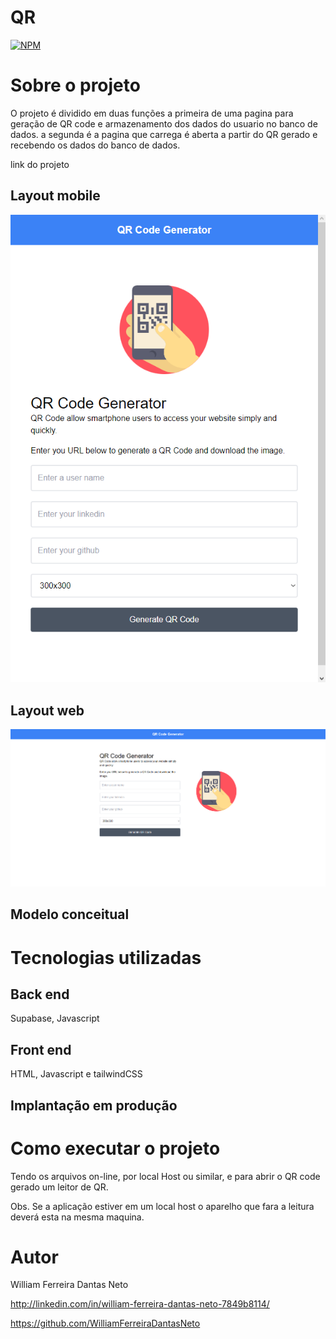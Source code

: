 # QR
[![NPM](https://img.shields.io/npm/l/react)](https://github.com/Prisccca/modelo-README/blob/main/LICENCE)

# Sobre o projeto

O projeto é dividido em duas funções a primeira de uma pagina para geração de QR code e armazenamento dos dados do usuario no banco de dados.
a segunda é a pagina que carrega é aberta a partir do QR gerado e recebendo os dados do banco de dados.

link do projeto

## Layout mobile

![imagem](img/QRmobileView.png)



## Layout web

![imagem](img/QRwebView.png)


## Modelo conceitual


# Tecnologias utilizadas
## Back end

Supabase, Javascript

## Front end

HTML, Javascript e tailwindCSS 

## Implantação em produção

# Como executar o projeto

Tendo os arquivos on-line, por local Host ou similar, e para abrir o QR code gerado um leitor de QR.

Obs. Se a aplicação estiver em um local host o aparelho que fara a leitura deverá esta na mesma maquina.


# Autor

William Ferreira Dantas Neto

http://linkedin.com/in/william-ferreira-dantas-neto-7849b8114/

https://github.com/WilliamFerreiraDantasNeto

